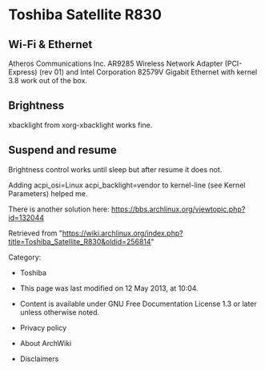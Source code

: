 Toshiba Satellite R830
======================

Wi-Fi & Ethernet
----------------

Atheros Communications Inc. AR9285 Wireless Network Adapter
(PCI-Express) (rev 01) and Intel Corporation 82579V Gigabit Ethernet
with kernel 3.8 work out of the box.

Brightness
----------

xbacklight from xorg-xbacklight works fine.

Suspend and resume
------------------

Brightness control works until sleep but after resume it does not.

Adding acpi_osi=Linux acpi_backlight=vendor to kernel-line (see Kernel
Parameters) helped me.

There is another solution here:
https://bbs.archlinux.org/viewtopic.php?id=132044

Retrieved from
"https://wiki.archlinux.org/index.php?title=Toshiba_Satellite_R830&oldid=256814"

Category:

-   Toshiba

-   This page was last modified on 12 May 2013, at 10:04.
-   Content is available under GNU Free Documentation License 1.3 or
    later unless otherwise noted.
-   Privacy policy
-   About ArchWiki
-   Disclaimers
